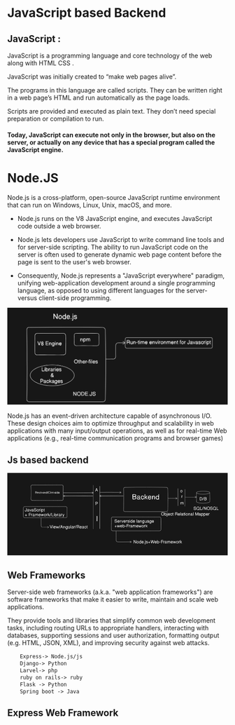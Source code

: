 # JavaScript based Backend 
## JavaScript :
JavaScript is a programming language and core technology of the web along with HTML CSS .

JavaScript was initially created to “make web pages alive”.

The programs in this language are called scripts. They can be written right in a web page’s HTML and run automatically as the page loads.

Scripts are provided and executed as plain text. They don’t need special preparation or compilation to run.

#### Today, JavaScript can execute not only in the browser, but also on the server, or actually on any device that has a special program called the JavaScript engine.

# Node.JS 
Node.js is a cross-platform, open-source JavaScript runtime environment that can run on Windows, Linux, Unix, macOS, and more.
- Node.js runs on the V8 JavaScript engine, and executes JavaScript code outside a web browser.

- Node.js lets developers use JavaScript to write command line tools and for server-side scripting. The ability to run JavaScript code on the server is often used to generate dynamic web page content before the page is sent to the user's web browser.
-  Consequently, Node.js represents a "JavaScript everywhere" paradigm, unifying web-application development around a single programming language, as opposed to using different languages for the server- versus client-side programming.

![alt text](img/image-5.png)

Node.js has an event-driven architecture capable of asynchronous I/O. These design choices aim to optimize throughput and scalability in web applications with many input/output operations, as well as for real-time Web applications (e.g., real-time communication programs and browser games)


## Js based backend 
![alt text](img/image-6.png)


## Web Frameworks

Server-side web frameworks (a.k.a. "web application frameworks") are software frameworks that make it easier to write, maintain and scale web applications.

They provide tools and libraries that simplify common web development tasks, including routing URLs to appropriate handlers, interacting with databases, supporting sessions and user authorization, formatting output (e.g. HTML, JSON, XML), and improving security against web attacks.

        Express-> Node.js/js
        Django-> Python
        Larvel-> php
        ruby on rails-> ruby
        Flask -> Python
        Spring boot -> Java

## Express Web Framework
